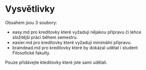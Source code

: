 # Vysvětlivky
Obsahem jsou 3 soubory:
 - easy.md pro kreditovky které vyžadují nějakou přípravu či lehce složitější práci během semestru.
 - easier.md pro kreditovky které vyžadují minimální přípravu.
 - braindead.md pro kreditovky které by dokázal udělat i student Filosofické fakulty.
 
 Pouze přidávejte kteditovky které jste sami udělali.
